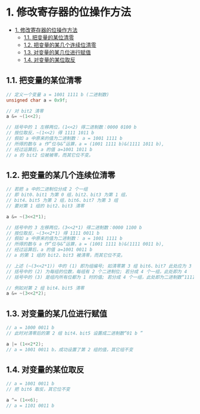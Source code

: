 # 1. 修改寄存器的位操作方法

- [1. 修改寄存器的位操作方法](#1-修改寄存器的位操作方法)
  - [1.1. 把变量的某位清零](#11-把变量的某位清零)
  - [1.2. 把变量的某几个连续位清零](#12-把变量的某几个连续位清零)
  - [1.3. 对变量的某几位进行赋值](#13-对变量的某几位进行赋值)
  - [1.4. 对变量的某位取反](#14-对变量的某位取反)

## 1.1. 把变量的某位清零
```c
// 定义一个变量 a = 1001 1111 b (二进制数)
unsigned char a = 0x9f;

// 对 bit2 清零
a &= ~(1<<2);

// 括号中的 1 左移两位，(1<<2) 得二进制数：0000 0100 b
// 按位取反，~(1<<2) 得 1111 1011 b
// 假如 a 中原来的值为二进制数： a = 1001 1111 b
// 所得的数与 a 作”位与&”运算，a = (1001 1111 b)&(1111 1011 b),
// 经过运算后，a 的值 a=1001 1011 b
// a 的 bit2 位被被零，而其它位不变。
```

## 1.2. 把变量的某几个连续位清零
```c
// 若把 a 中的二进制位分成 2 个一组
// 即 bit0、bit1 为第 0 组，bit2、bit3 为第 1 组，
// bit4、bit5 为第 2 组，bit6、bit7 为第 3 组
// 要对第 1 组的 bit2、bit3 清零

a &= ~(3<<2*1);

// 括号中的 3 左移两位，(3<<2*1) 得二进制数：0000 1100 b
// 按位取反，~(3<<2*1) 得 1111 0011 b
// 假如 a 中原来的值为二进制数： a = 1001 1111 b
// 所得的数与 a 作”位与&”运算，a = (1001 1111 b)&(1111 0011 b),
// 经过运算后，a 的值 a=1001 0011 b
// a 的第 1 组的 bit2、bit3 被清零，而其它位不变。

// 上述 (~(3<<2*1)) 中的 (1) 即为组编号; 如清零第 3 组 bit6、bit7 此处应为 3
// 括号中的 (2) 为每组的位数，每组有 2 个二进制位; 若分成 4 个一组，此处即为 4
// 括号中的 (3) 是组内所有位都为 1 时的值; 若分成 4 个一组，此处即为二进制数“1111 b”

// 例如对第 2 组 bit4、bit5 清零
a &= ~(3<<2*2);
```

## 1.3. 对变量的某几位进行赋值
```c
// a = 1000 0011 b
// 此时对清零后的第 2 组 bit4、bit5 设置成二进制数“01 b ”

a |= (1<<2*2);
// a = 1001 0011 b，成功设置了第 2 组的值，其它组不变
```

## 1.4. 对变量的某位取反
```c
// a = 1001 0011 b
// 把 bit6 取反，其它位不变

a ^= (1<<6);
// a = 1101 0011 b
```